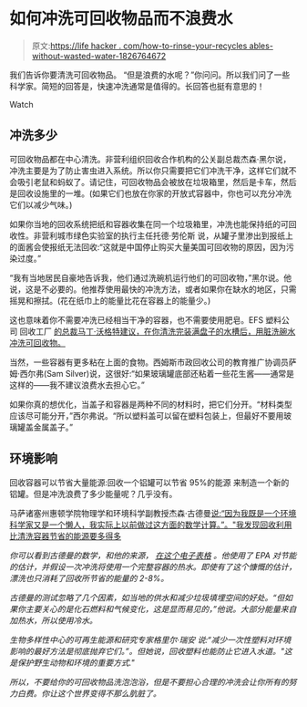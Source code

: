 # 如何冲洗可回收物品而不浪费水

> 原文:[https://life hacker . com/how-to-rinse-your-recycles ables-without-wasted-water-1826764672](https://lifehacker.com/how-to-rinse-your-recyclables-without-wasting-water-1826764672)

我们告诉你要清洗可回收物品。 “但是浪费的水呢？”你问问。所以我们问了一些科学家。简短的回答是，快速冲洗通常是值得的。长回答也挺有意思的！

Watch

## **冲洗多少**

可回收物品都在中心清洗。非营利组织回收合作机构的公关副总裁杰森·黑尔说，冲洗主要是为了防止害虫进入系统。所以你只需要把它们冲洗干净，这样它们就不会吸引老鼠和蚂蚁了。请记住，可回收物品会被放在垃圾箱里，然后是卡车，然后是回收设施里的一堆。(如果它们也放在你家的开放式容器中，你也可以充分冲洗它们以减少气味。)

如果你当地的回收系统把纸和容器收集在同一个垃圾箱里，冲洗也能保持纸的可回收性。非营利城市绿色实验室的执行主任托德·劳伦斯 说，从罐子里渗出到报纸上的面酱会使报纸无法回收:“这就是中国停止购买大量美国可回收物的原因，因为污染过度。”

“我有当地居民自豪地告诉我，他们通过洗碗机运行他们的可回收物，”黑尔说。他说，这是不必要的。他推荐使用最快的冲洗方法，或者如果你在缺水的地区，只需摇晃和擦拭。(花在纸巾上的能量比花在容器上的能量少。)

这也意味着你不需要冲洗已经相当干净的容器，也不需要使用肥皂。EFS 塑料公司 回收工厂 [的总裁马丁·沃格特建议，在你清洗完装满盘子的水槽后，用脏洗碗水冲洗可回收物。](https://www.efs-plastics.ca/about/)

当然，一些容器有更多粘在上面的食物。西姆斯市政回收公司的教育推广协调员萨姆·西尔弗(Sam Silver)说，这很好:“如果玻璃罐底部还粘着一些花生酱——通常是这样的——我不建议浪费水去担心它。”

如果你真的想优化，当盖子和容器是两种不同的材料时，把它们分开。“材料类型应该尽可能分开，”西尔弗说。“所以塑料盖可以留在塑料包装上，但最好不要用玻璃罐盖金属盖子。”

## **环境影响**

回收容器可以节省大量能源:回收一个铝罐可以节省 95%的能源 来制造一个新的铝罐。但是冲洗浪费了多少能量呢？几乎没有。

马萨诸塞州惠顿学院物理学和环境科学副教授杰森·古德曼[说:“因为我既是一个环境科学家又是一个懒人，我实际上以前做过这方面的数学计算。”。"我发现回收利用比清洗容器节省的能源要多得多](https://wheatoncollege.edu/academics/faculty-directory/jason-c-goodman/)

*你可以看到古德曼的数学，和他的来源， [在这个电子表格](https://drive.google.com/file/d/0ByWBpG9AzpbhV1BnQkdfMUhBSE80c2dLWjdJOWxFTU1UaE9F/view?usp=sharing) 。他使用了 EPA 对节能的估计，并假设一次冲洗将使用一个完整容器的热水。即使有了这个慷慨的估计，漂洗也只消耗了回收所节省的能量的 2-8%。*

*古德曼的测试忽略了几个因素，如当地的供水和减少垃圾填埋空间的好处。“但如果你主要关心的是化石燃料和气候变化，这是显而易见的，”他说。大部分能量来自加热水，所以使用冷水。*

*生物多样性中心的可再生能源和研究专家格里尔·瑞安 说:“减少一次性塑料对环境影响的最好方法是彻底抛弃它们。”。但她说，回收塑料也能防止它进入水道。"这是保护野生动物和环境的重要方式."*

*所以，不要给你的可回收物品洗泡泡浴，但是不要担心合理的冲洗会让你所有的努力白费。你让这个世界变得不那么肮脏了。*